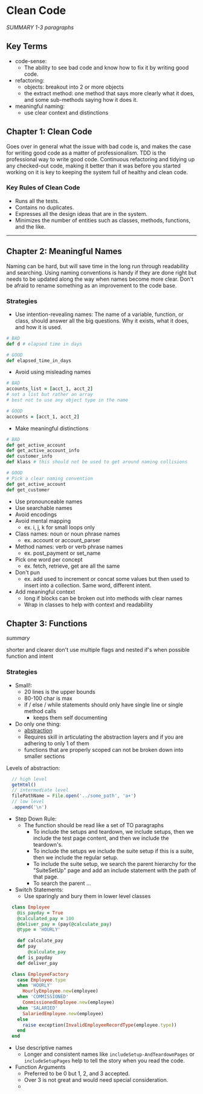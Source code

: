 # Clean Code

_SUMMARY 1-3 paragraphs_

## Key Terms

- code-sense:
  - The ability to see bad code and know how to fix it by writing good code.
- refactoring:
  - objects: breakout into 2 or more objects
  - the extract method: one method that says more clearly what it does, and some sub-methods saying how it does it.
- meaningful naming:
  - use clear context and distinctions

## Chapter 1: Clean Code

Goes over in general what the issue with bad code is, and makes the case for writing good code as a matter of professionalism. TDD is the professional way to write good code. Continuous refactoring and tidying up any checked-out code, making it better than it was before you started working on it is key to keeping the system full of healthy and clean code.

### Key Rules of Clean Code

- Runs all the tests.
- Contains no duplicates.
- Expresses all the design ideas that are in the system.
- Minimizes the number of entities such as classes, methods, functions, and the like.

---

## Chapter 2: Meaningful Names

Naming can be hard, but will save time in the long run through readability and searching. Using naming conventions is handy if they are done right but needs to be updated along the way when names become more clear. Don't be afraid to rename something as an improvement to the code base.

### Strategies

- Use intention-revealing names: The name of a variable, function, or class, should answer all the big questions. Why it exists, what it does, and how it is used.

```ruby
# BAD
def d # elapsed time in days

# GOOD
def elapsed_time_in_days
```

- Avoid using misleading names

```rb
# BAD
accounts_list = [acct_1, acct_2]
# not a list but rather an array
# best not to use any object type in the name

# GOOD
accounts = [acct_1, acct_2]
```

- Make meaningful distinctions

```ruby
# BAD
def get_active_account
def get_active_account_info
def customer_info
def klass # this should not be used to get around naming collisions

# GOOD
# Pick a clear naming convention
def get_active_account
def get_customer
```

- Use pronounceable names
- Use searchable names
- Avoid encodings
- Avoid mental mapping
  - ex. i, j, k for small loops only
- Class names: noun or noun phrase names
  - ex. account or account_parser
- Method names: verb or verb phrase names
  - ex. post_payment or set_name
- Pick one word per concept
  - ex. fetch, retrieve, get are all the same
- Don't pun
  - ex. add used to increment or concat some values but then used to insert into a collection. Same word, different intent.
- Add meaningful context
  - long if blocks can be broken out into methods with clear names
  - Wrap in classes to help with context and readability

## Chapter 3: Functions

_summary_

shorter and clearer
don't use multiple flags and nested if's when possible
function and intent

### Strategies

- Small!:
  - 20 lines is the upper bounds
  - 80-100 char is max
  - if / else / while statements should only have single line or single method calls
    -  keeps them self documenting
- Do only one thing:
  - [abstraction](https://en.wikipedia.org/wiki/Abstraction_(computer_science))
  - Requires skill in articulating the abstraction layers and if you are adhering to only 1 of them
  - functions that are properly scoped can not be broken down into smaller sections

Levels of abstraction:
```js
  // high level
  getHtml()
  // intermediate level
  filePathName = File.open('../some_path', 'a+')
  // low level
  .append('\n')
```

- Step Down Rule:
  - The function should be read like a set of TO paragraphs
    - To include the setups and teardown, we include setups, then we include the test page content, and then we include the teardown's.
    - To include the setups we include the suite setup if this is a suite, then we include the regular setup.
    - To include the suite setup, we search the parent hierarchy for the "SuiteSetUp" page and add an include statement with the path of that page.
    - To search the parent ...
- Switch Statements:
  - Use sparingly and bury them in lower level classes
```ruby
  class Employee
    @is_payday = True
    @calculated_pay = 100
    @deliver_pay = (pay(@calculate_pay)
    @type = 'HOURLY'

    def calculate_pay
    def pay
        @calculate_pay
    def is_payday
    def deliver_pay

  class EmployeeFactory
    case Employee.type
    when 'HOURLY'
      HourlyEmployee.new(employee)
    when 'COMMISSIONED'
      CommissionedEmployee.new(employee)
    when 'SALARIED'
      SalariedEmployee.new(employee)
    else
      raise exception(InvalidEmployeeRecordType(employee.type))
    end
  end
```
- Use descriptive names
  - Longer and consistent names like `includeSetup-AndTeardownPages` or `includeSetupPages` help to tell the story when you read the code.
- Function Arguments
  - Preferred to be 0 but 1, 2, and 3 accepted.
  - Over 3 is not great and would need special consideration.
  - 
